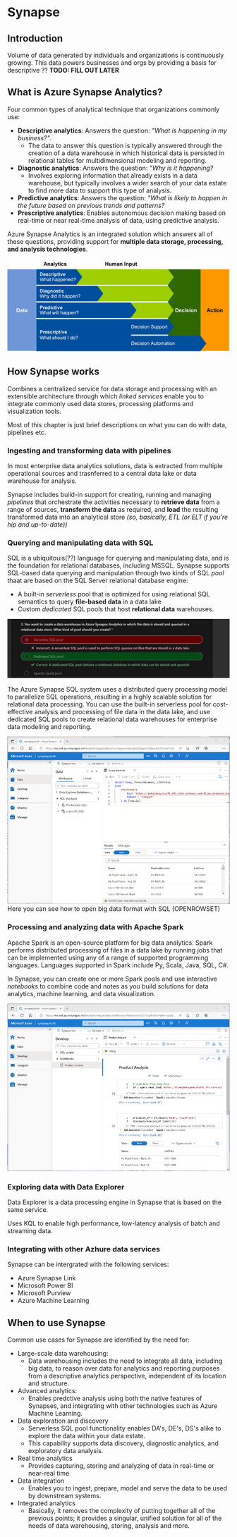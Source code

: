 # Synapse

## Introduction
Volume of data generated by individuals and organizations is continuously growing. This data powers businesses and orgs by providing a basis for descriptive ?? **TODO: FILL OUT LATER**

## What is Azure Synapse Analytics?
Four common types of analytical technique that organizations commonly use:

* **Descriptive analytics**: Answers the question: *"What is happening in my business?"*. 
    * The data to answer this question is typically answered through the creation of a data warehouse in which historical data is persisted in relational tables for multidimensional modeling and reporting.
* **Diagnostic analytics**: Answers the question: *"Why is it happening?*
    * Involves exploring information that already exists in a data warehouse, but typically involves a wider search of your data estate to find more data to support this type of analysis.
* **Predictive analytics**: Answers the question: *"What is likely to happen in the future based on previous trends and patterns?*
* **Prescriptive analytics**: Enables autonomous decision making based on real-time or near real-time analysis of data, using predictive analysis.

Azure Synapse Analytics is an integrated solution which answers all of these questions, providing support for **multiple data storage, processing, and analysis technologies**.

![alt text](types-analytics.png)

## How Synapse works
Combines a centralized service for data storage and processing with an extensible architecture through which *linked services* enable you to integrate commonly used data stores, processing platforms and visualization tools.

Most of this chapter is just brief descriptions on what you can do with data, pipelines etc. 

### Ingesting and transforming data with pipelines
In most enterprise data analytics solutions, data is extracted from multiple operational sources and trasnferred to a central data lake or data warehouse for analysis.

Synapse includes build-in support for creating, running and managing *pipelines* that orchestrate the activities necessary to **retrieve data** from a range of sources, **transform the data** as required, and **load** the resulting transformed data into an analytical store *(so, basically, ETL (or ELT if you're hip and up-to-date))*

### Querying and manipulating data with SQL
SQL is a ubiquitouis(??) language for querying and manipulating data, and is the foundation for relational databases, including MSSQL. Synapse supports SQL-based data querying and manipulation through two kinds of SQL *pool* thaat are based on the SQL Server relational database engine: 
* A built-in *serverless* pool that is optimized for using relational SQL semantics to query **file-based data** in a data lake
* Custom *dedicated* SQL pools that host **relational data** warehouses. 

![alt text](something_wong-1.png)

The Azure Synapse SQL system uses a distributed query processing model to parallelize SQL operations, resulting in a highly scalable solution for relational data processing. You can use the built-in serverless pool for cost-effective analysis and processing of file data in the data lake, and use dedicated SQL pools to create relational data warehouses for enterprise data modeling and reporting.

![alt text](synapse-sql-1.png)
Here you can see how to open big data format with SQL (OPENROWSET)

### Processing and analyzing data with Apache Spark
Apache Spark is an open-source platform for big data analytics. Spark performs distributed processing of files in a data lake by running jobs that can be implemented using any of a range of supported programming languages. Languages supported in Spark include Py, Scala, Java, SQL, C#. 

In Synapse, you can create one or more Spark pools and use interactive *notebooks* to combine code and notes as you build solutions for data analytics, machine learning, and data visualization. 

![alt text](synapse-spark-1.png)

### Exploring data with Data Explorer
Data Explorer is a data processing engine in Synapse that is based on the same service.

Uses KQL to enable high performance, low-latency analysis of batch and streaming data.

### Integrating with other Azhure data services
Synapse can be intergrated with the following services:
* Azure Synapse Link
* Microsoft Power BI
* Microsoft Purview
* Azure Machine Learning

## When to use Synapse
Common use cases for Synapse are identified by the need for: 
* Large-scale data warehousing:
    * Data warehousing includes the need to integrate all data, including big data, to reason over data for analytics and reporting purposes from a descriptive analytics perspective, independent of its location and structure.
* Advanced analytics: 
    * Enables predctive analysis using both the native features of Synapses, and integrating with other technologies such as Azure Machine Learning.
* Data exploration and discovery
    * Serverless SQL pool functionality enables DA's, DE's, DS's alike to explore the data within your data estate. 
    * This capability supports data discovery, diagnostic analytics, and exploratory data analysis. 
* Real time analytics
    * Provides capturing, storing and analyzing of data in real-time or near-real time 
* Data integration
    * Enables you to ingest, prepare, model and serve the data to be used by downstream systems. 
* Integrated analytics
    * Basically, it removes the complexity of putting together all of the previous points; it provides a singular, unified solution for all of the needs of data warehousing, storing, analysis and more. 

